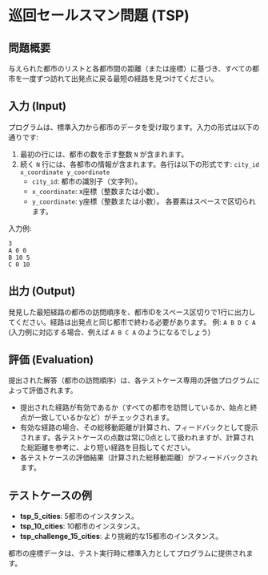 # 巡回セールスマン問題 (TSP)

## 問題概要
与えられた都市のリストと各都市間の距離（または座標）に基づき、すべての都市を一度ずつ訪れて出発点に戻る最短の経路を見つけてください。

## 入力 (Input)
プログラムは、標準入力から都市のデータを受け取ります。入力の形式は以下の通りです:

1.  最初の行には、都市の数を示す整数 `N` が含まれます。
2.  続く `N` 行には、各都市の情報が含まれます。各行は以下の形式です:
    `city_id x_coordinate y_coordinate`
    -   `city_id`: 都市の識別子（文字列）。
    -   `x_coordinate`: x座標（整数または小数）。
    -   `y_coordinate`: y座標（整数または小数）。
    各要素はスペースで区切られます。

入力例:
```
3
A 0 0
B 10 5
C 0 10
```

## 出力 (Output)
発見した最短経路の都市の訪問順序を、都市IDをスペース区切りで1行に出力してください。経路は出発点と同じ都市で終わる必要があります。
例: `A B D C A` (入力例に対応する場合、例えば `A B C A` のようになるでしょう)

## 評価 (Evaluation)
提出された解答（都市の訪問順序）は、各テストケース専用の評価プログラムによって評価されます。
- 提出された経路が有効であるか（すべての都市を訪問しているか、始点と終点が一致しているかなど）がチェックされます。
- 有効な経路の場合、その総移動距離が計算され、フィードバックとして提示されます。各テストケースの点数は常に0点として扱われますが、計算された総距離を参考に、より短い経路を目指してください。
- 各テストケースの評価結果（計算された総移動距離）がフィードバックされます。

## テストケースの例
- **tsp_5_cities**: 5都市のインスタンス。
- **tsp_10_cities**: 10都市のインスタンス。
- **tsp_challenge_15_cities**: より挑戦的な15都市のインスタンス。

都市の座標データは、テスト実行時に標準入力としてプログラムに提供されます。
